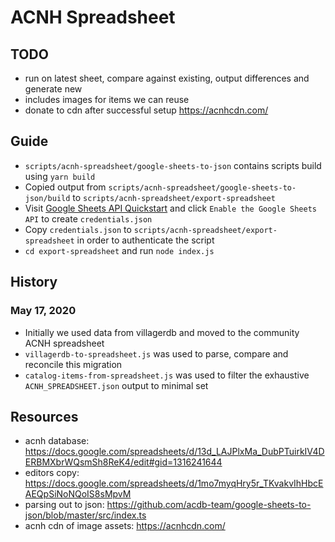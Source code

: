 # ACNH Spreadsheet

## TODO

- run on latest sheet, compare against existing, output differences and generate new
- includes images for items we can reuse
- donate to cdn after successful setup https://acnhcdn.com/

## Guide

- `scripts/acnh-spreadsheet/google-sheets-to-json` contains scripts build using `yarn build`
- Copied output from `scripts/acnh-spreadsheet/google-sheets-to-json/build` to `scripts/acnh-spreadsheet/export-spreadsheet`
- Visit [Google Sheets API Quickstart](https://developers.google.com/sheets/api/quickstart/nodejs) and click `Enable the Google Sheets API` to create `credentials.json`
- Copy `credentials.json` to `scripts/acnh-spreadsheet/export-spreadsheet` in order to authenticate the script
- `cd export-spreadsheet` and run `node index.js`


## History

### May 17, 2020
- Initially we used data from villagerdb and moved to the community ACNH spreadsheet
- `villagerdb-to-spreadsheet.js` was used to parse, compare and reconcile this migration
- `catalog-items-from-spreadsheet.js` was used to filter the exhaustive `ACNH_SPREADSHEET.json` output to minimal set


## Resources

- acnh database: https://docs.google.com/spreadsheets/d/13d_LAJPlxMa_DubPTuirkIV4DERBMXbrWQsmSh8ReK4/edit#gid=1316241644
- editors copy: https://docs.google.com/spreadsheets/d/1mo7myqHry5r_TKvakvIhHbcEAEQpSiNoNQoIS8sMpvM
- parsing out to json: https://github.com/acdb-team/google-sheets-to-json/blob/master/src/index.ts
- acnh cdn of image assets: https://acnhcdn.com/
